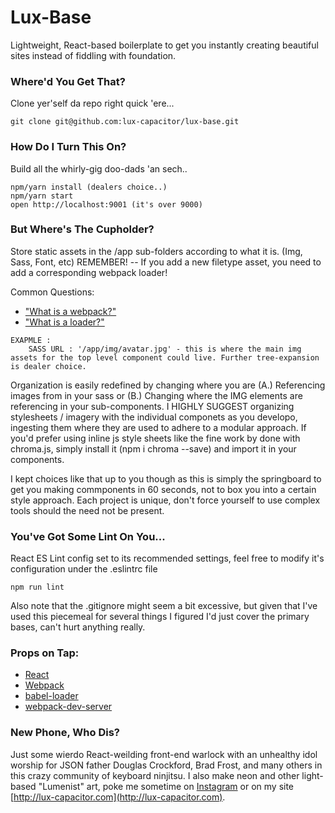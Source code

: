 Lux-Base
=====================

Lightweight, React-based boilerplate to get you instantly creating beautiful sites instead of fiddling with foundation. 



### Where'd You Get That?

Clone yer'self da repo right quick 'ere... 

```
git clone git@github.com:lux-capacitor/lux-base.git
```


### How Do I Turn This On?

Build all the whirly-gig doo-dads 'an sech..

```
npm/yarn install (dealers choice..)
npm/yarn start
open http://localhost:9001 (it's over 9000)
```


### But Where's The Cupholder?

Store static assets in the /app sub-folders according to what it is. (Img, Sass, Font, etc)
REMEMBER! -- If you add a new filetype asset, you need to add a corresponding webpack loader!

Common Questions:
 - ["What is a webpack?"](https://webpack.js.org/concepts#loaders)
 - ["What is a loader?"](https://webpack.js.org/concepts#loaders)

```
EXAPMLE : 
	SASS URL : '/app/img/avatar.jpg' - this is where the main img assets for the top level component could live. Further tree-expansion is dealer choice. 

```

Organization is easily redefined by changing where you are (A.) Referencing images from in your sass or (B.) Changing where the IMG elements are referencing in your sub-components. I HIGHLY SUGGEST organizing stylesheets / imagery with the individual componets as you developo, ingesting them where they are used to adhere to a modular approach. If you'd prefer using inline js style sheets like the fine work by done with chroma.js, simply install it (npm i chroma --save) and import it in your components.

I kept choices like that up to you though as this is simply the springboard to get you making commponents in 60 seconds, not to box you into a certain style approach. Each project is unique, don't force yourself to use complex tools should the need not be present.  



### You've Got Some Lint On You...

React ES Lint config set to its recommended settings, feel free to modify it's configuration under the .eslintrc file

```
npm run lint
```
Also note that the .gitignore might seem a bit excessive, but given that I've used this piecemeal for several things I figured I'd just cover the primary bases, can't hurt anything really. 



### Props on Tap:

* [React](https://reactjs.org/)
* [Webpack](https://webpack.js.org/concepts)
* [babel-loader](https://github.com/babel/babel-loader)
* [webpack-dev-server](https://github.com/webpack/webpack-dev-server)



### New Phone, Who Dis?

Just some wierdo React-weilding front-end warlock with an unhealthy idol worship for JSON father Douglas Crockford, Brad Frost, and many others in this crazy community of keyboard ninjitsu. I also make neon and other light-based "Lumenist" art, poke me sometime on [Instagram](http://instagram.com/lux_capacitor) or on my site [http://lux-capacitor.com](http://lux-capacitor.com).
